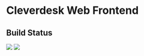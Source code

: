 # Cleverdesk Web Frontend

## Build Status
[![](https://img.shields.io/travis/Cleverdesk/cleverdesk-web.svg)](https://travis-ci.org/Cleverdesk/cleverdesk-web)
[![](https://img.shields.io/badge/license-GPL%20-blue.svg)](https://github.com/Cleverdesk/cleverdesk-web/blob/master/LICENS.md)
